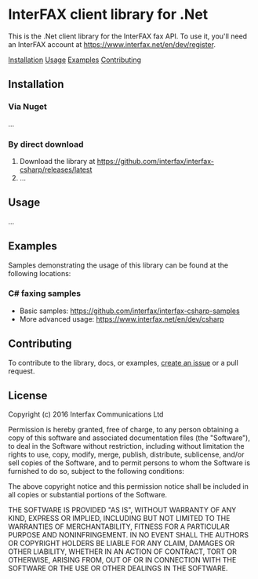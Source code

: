 # InterFAX client library for .Net

This is the .Net client library for the InterFAX fax API. To use it, you'll need an InterFAX account at https://www.interfax.net/en/dev/register. 

[Installation](https://github.com/interfax/interfax-dotnet#installation)
[Usage](https://github.com/interfax/interfax-dotnet#usage)
[Examples](https://github.com/interfax/interfax-dotnet#examples)
[Contributing](https://github.com/interfax/interfax-dotnet#contributing)

## Installation

### Via Nuget

...

### By direct download

1. Download the library at https://github.com/interfax/interfax-csharp/releases/latest
2. ...

## Usage

...

## Examples

Samples demonstrating the usage of this library can be found at the following locations:

### C# faxing samples

* Basic samples: https://github.com/interfax/interfax-csharp-samples
* More advanced usage: https://www.interfax.net/en/dev/csharp

## Contributing
To contribute to the library, docs, or examples, [create an issue](https://github.com/interfax/interfax-dotnet/issues) or a pull request.

## License

Copyright (c) 2016 Interfax Communications Ltd

Permission is hereby granted, free of charge, to any person obtaining a copy
of this software and associated documentation files (the "Software"), to deal
in the Software without restriction, including without limitation the rights
to use, copy, modify, merge, publish, distribute, sublicense, and/or sell
copies of the Software, and to permit persons to whom the Software is
furnished to do so, subject to the following conditions:

The above copyright notice and this permission notice shall be included in all
copies or substantial portions of the Software.

THE SOFTWARE IS PROVIDED "AS IS", WITHOUT WARRANTY OF ANY KIND, EXPRESS OR
IMPLIED, INCLUDING BUT NOT LIMITED TO THE WARRANTIES OF MERCHANTABILITY,
FITNESS FOR A PARTICULAR PURPOSE AND NONINFRINGEMENT. IN NO EVENT SHALL THE
AUTHORS OR COPYRIGHT HOLDERS BE LIABLE FOR ANY CLAIM, DAMAGES OR OTHER
LIABILITY, WHETHER IN AN ACTION OF CONTRACT, TORT OR OTHERWISE, ARISING FROM,
OUT OF OR IN CONNECTION WITH THE SOFTWARE OR THE USE OR OTHER DEALINGS IN THE
SOFTWARE.

